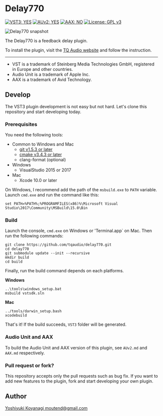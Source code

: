 Delay770
========

[![VST3: YES](https://img.shields.io/badge/VST3-YES-blue.svg)](https://www.steinberg.net/en/company/technologies/vst3.html)
[![AUv2: YES](https://img.shields.io/badge/AUv2-YES-blue.svg)](https://developer.apple.com/documentation/audiounit)
[![AAX: NO](https://img.shields.io/badge/AAX-NO-red.svg)](http://apps.avid.com/aax-portal/)
[![License: GPL v3](https://img.shields.io/badge/License-GPLv3-blue.svg)](https://www.gnu.org/licenses/gpl-3.0)

![Delay770 snapshot](https://tqaudio.github.io/img/delay770.png)

The Delay770 is a feedback delay plugin.

To install the plugin, visit the [TQ Audio website](https://tqaudio.github.io/products/delay770) and follow the instruction.

----------------

- VST is a trademark of Steinberg Media Technologies GmbH, registered in Europe and other countries.
- Audio Unit is a trademark of Apple Inc.
- AAX is a trademark of Avid Technology.

## Develop

The VST3 plugin development is not easy but not hard. Let's clone this repository and start developing today.

### Prerequisites

You need the following tools:

- Common to Windows and Mac
  - [git v1.5.3 or later](https://git-scm.com/downloads)
  - [cmake v3.4.3 or later](https://cmake.org/download/)
  - clang-format (optional)
- Windows
  - VisualStudio 2015 or 2017
- Mac
  - Xcode 10.0 or later

On Windows, I recommend add the path of the `msbuild.exe` to `PATH` variable. Launch `cmd.exe` and run the command like this:

```console
set PATH=%PATH%;%PROGRAMFILES(x86)%\Microsoft Visual Studio\2017\Community\MSBuild\15.0\Bin
```

### Build

Launch the console, `cmd.exe` on Windows or 'Terminal.app` on Mac. Then run the following commands:

```console
git clone https://github.com/tqaudio/delay770.git
cd delay770
git submodule update --init --recursive
mkdir build
cd build
```

Finally, run the build command depends on each platforms.

**Windows**

```console
..\tools\windows_setup.bat
msbuild vstsdk.sln
```

**Mac**

```console
../tools/darwin_setup.bash
xcodebuild
```

That's it! If the build succeeds, `VST3` folder will be generated.

### Audio Unit and AAX

To build the Audio Unit and AAX version of this plugin, see `AUv2.md` and `AAX.md` respectively.

### Pull request or fork?

This repository accepts only the pull requests such as bug fix. If you want to add new features to the plugin, fork and start developing your own plugin.

## Author

[Yoshiyuki Koyanagi <moutend@gmail.com>](https://github.com/moutend)
